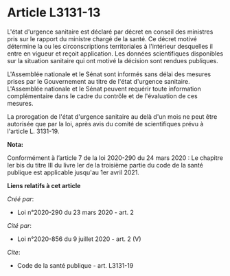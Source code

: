 # Article L3131-13

L'état d'urgence sanitaire est déclaré par décret en conseil des ministres pris sur le rapport du ministre chargé de la
santé. Ce décret motivé détermine la ou les circonscriptions territoriales à l'intérieur desquelles il entre en vigueur et
reçoit application. Les données scientifiques disponibles sur la situation sanitaire qui ont motivé la décision sont rendues
publiques. 

L'Assemblée nationale et le Sénat sont informés sans délai des mesures prises par le Gouvernement au titre de l'état
d'urgence sanitaire. L'Assemblée nationale et le Sénat peuvent requérir toute information complémentaire dans le cadre du
contrôle et de l'évaluation de ces mesures. 

La prorogation de l'état d'urgence sanitaire au delà d'un mois ne peut être autorisée que par la loi, après avis du comité de
scientifiques prévu à l'article L. 3131-19.

**Nota:**

Conformément à l’article 7 de la loi 2020-290 du 24 mars 2020 : Le chapitre Ier bis du titre III du livre Ier de la troisième
partie du code de la santé publique est applicable jusqu'au 1er avril 2021.

**Liens relatifs à cet article**

_Créé par_:

  - Loi n°2020-290 du 23 mars 2020 - art. 2

_Cité par_:

  - Loi n°2020-856 du 9 juillet 2020 - art. 2 (V)

_Cite_:

  - Code de la santé publique - art. L3131-19
